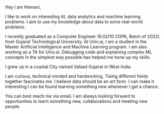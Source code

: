 Hey I am Hemani,

I like to work on interesting AI, data analytics and machine learning problems. I aim to use my knowledge about data to solve real-world problems.

I recently graduated as a Computer Engineer (9.02/10 CGPA, Batch of 2022) from Gujarat Technological University. At Univ.ai, I am a student in the Master Artificial Intelligence and Machine Learning program. I am also working as a TA for Univ.ai. Debugging code and explaining complex ML concepts in the simplest way possible has helped me hone up my skills.

I grew up in a coastal City named Valsad Gujarat in West India.

I am curious, technical minded and hardworking. Tieing different fields together fascinates me. I believe data should be an art form. I can make it interesting.I can be found learning something new whenever I get a chance.

You can best reach me via email. I am always looking forward to opportunities to learn something new, collaborations and meeting new people.
